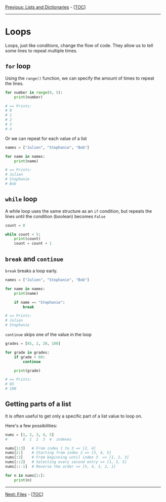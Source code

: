 [Previous: Lists and Dictionaries](05_lists.md) - [[TOC](README.md)]

---

# Loops

Loops, just like conditions, change the flow of code. They allow us to tell some lines to repeat multiple times.

## `for` loop
Using the `range()` function, we can specify the amount of times to repeat the lines.

```python
for number in range(0, 5):
    print(number)

# == Prints:
# 0
# 1
# 2
# 3
# 4
```

Or we can repeat for each value of a list
```python
names = ["Julien", "Stephanie", "Bob"]

for name in names:
    print(name)

# == Prints:
# Julien
# Stephanie
# Bob
```

## `while` loop

A while loop uses the same structure as an `if` condition, but repeats the lines until the condition (boolean) becomes `False`

```python
count = 0

while count < 5:
    print(count)
    count = count + 1
```

## `break` and `continue`

`break` breaks a loop early.

```python
names = ["Julien", "Stephanie", "Bob"]

for name in names:
    print(name)

    if name == "Stephanie":
        break

# == Prints:
# Julien
# Stephanie
```

`continue` skips one of the value in the loop

```python
grades = [65, 2, 20, 100]

for grade in grades:
    if grade < 60:
        continue

    print(grade)

# == Prints:
# 65
# 100
```

## Getting parts of a list

It is often useful to get only a specific part of a list value to loop on.

Here's a few possibilities:

```python
nums = [1, 2, 3, 4, 5]
#       0  1  2  3  4  indexes

nums[1:3]   # From index 1 to 3 => [2, 4]
nums[2:]    # Starting from index 2 => [3, 4, 5]
nums[:3]    # From beginning until index 3  => [1, 2, 3]
nums[::2]   # Selecting every second entry => [1, 3, 5]
nums[::-1]  # Reverse the order => [5, 4, 3, 2, 1]

for n in nums[2:]:
    print(n)
```


------

[Next: Files](07_files.md) - [[TOC](README.md)]